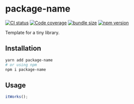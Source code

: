 # package-name

[![CI status](https://img.shields.io/github/workflow/status/krmax44/package-name/build/main)](https://github.com/krmax44/package-name/actions)
[![Code coverage](https://img.shields.io/codecov/c/github/krmax44/package-name?token=token)](https://codecov.io/gh/krmax44/package-name)
[![bundle size](https://img.shields.io/bundlephobia/minzip/package-name)](https://bundlephobia.com/result?p=package-name)
[![npm version](https://img.shields.io/npm/v/package-name)](https://www.npmjs.com/package/package-name)

Template for a tiny library.

## Installation

```bash
yarn add package-name
# or using npm
npm i package-name
```

## Usage

```js
itWorks();
```
